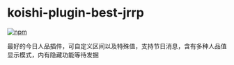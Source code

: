 # koishi-plugin-best-jrrp

[![npm](https://img.shields.io/npm/v/koishi-plugin-best-jrrp?style=flat-square)](https://www.npmjs.com/package/koishi-plugin-best-jrrp)

最好的今日人品插件，可自定义区间以及特殊值，支持节日消息，含有多种人品值显示模式，内有隐藏功能等待发掘
